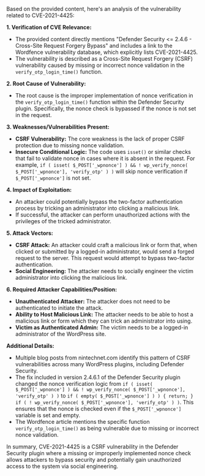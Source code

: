 Based on the provided content, here's an analysis of the vulnerability related to CVE-2021-4425:

**1. Verification of CVE Relevance:**
   - The provided content directly mentions "Defender Security <= 2.4.6 - Cross-Site Request Forgery Bypass" and includes a link to the Wordfence vulnerability database, which explicitly lists CVE-2021-4425.
   - The vulnerability is described as a Cross-Site Request Forgery (CSRF) vulnerability caused by missing or incorrect nonce validation in the `verify_otp_login_time()` function.

**2. Root Cause of Vulnerability:**
   - The root cause is the improper implementation of nonce verification in the `verify_otp_login_time()` function within the Defender Security plugin. Specifically, the nonce check is bypassed if the nonce is not set in the request.

**3. Weaknesses/Vulnerabilities Present:**
   - **CSRF Vulnerability:** The core weakness is the lack of proper CSRF protection due to missing nonce validation.
   - **Insecure Conditional Logic:** The code uses `isset()` or similar checks that fail to validate nonce in cases where it is absent in the request.  For example, `if ( isset( $_POST['_wpnonce'] ) && ! wp_verify_nonce( $_POST['_wpnonce'], 'verify_otp' ) )` will skip nonce verification if `$_POST['_wpnonce']` is not set.

**4. Impact of Exploitation:**
   - An attacker could potentially bypass the two-factor authentication process by tricking an administrator into clicking a malicious link.
   - If successful, the attacker can perform unauthorized actions with the privileges of the tricked administrator.

**5. Attack Vectors:**
   - **CSRF Attack:** An attacker could craft a malicious link or form that, when clicked or submitted by a logged-in administrator, would send a forged request to the server. This request would attempt to bypass two-factor authentication.
   - **Social Engineering:** The attacker needs to socially engineer the victim administrator into clicking the malicious link.

**6. Required Attacker Capabilities/Position:**
   - **Unauthenticated Attacker:**  The attacker does not need to be authenticated to initiate the attack.
   - **Ability to Host Malicious Link:** The attacker needs to be able to host a malicious link or form which they can trick an administrator into using.
   - **Victim as Authenticated Admin:** The victim needs to be a logged-in administrator of the WordPress site.

**Additional Details:**
   - Multiple blog posts from nintechnet.com identify this pattern of CSRF vulnerabilities across many WordPress plugins, including Defender Security.
   - The fix included in version 2.4.6.1 of the Defender Security plugin changed the nonce verification logic from `if ( isset( $_POST['_wpnonce'] ) && ! wp_verify_nonce( $_POST['_wpnonce'], 'verify_otp' ) )` to `if ( empty( $_POST['_wpnonce'] ) ) { return; } if ( ! wp_verify_nonce( $_POST['_wpnonce'], 'verify_otp' ) )`. This ensures that the nonce is checked even if the `$_POST['_wpnonce']` variable is set and empty.
   - The Wordfence article mentions the specific function `verify_otp_login_time()` as being vulnerable due to missing or incorrect nonce validation.

In summary, CVE-2021-4425 is a CSRF vulnerability in the Defender Security plugin where a missing or improperly implemented nonce check allows attackers to bypass security and potentially gain unauthorized access to the system via social engineering.